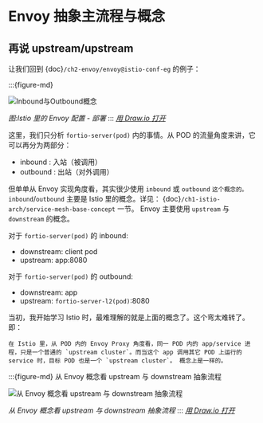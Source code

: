 # Envoy 抽象主流程与概念

## 再说 upstream/upstream

让我们回到 {doc}`/ch2-envoy/envoy@istio-conf-eg` 的例子：


:::{figure-md}

<img src="/ch1-istio-arch/istio-data-panel-arch.assets/istio-data-panel-arch.drawio.svg" alt="Inbound与Outbound概念">

*图:Istio 里的 Envoy 配置 - 部署*
:::
*[用 Draw.io 打开](https://app.diagrams.net/#Uhttps%3A%2F%2Fistio-insider.mygraphql.com%2Fzh_CN%2Flatest%2F_images%2Fistio-data-panel-arch.drawio.svg)*


这里，我们只分析 `fortio-server(pod)` 内的事情。从 POD 的流量角度来讲，它可以再分为两部分：
 - inbound : 入站（被调用）
 - outbound : 出站（对外调用）

但单单从 Envoy 实现角度看，其实很少使用 `inbound` 或 `outbound` `这个概念的。inbound`/`outbound` 主要是 Istio 里的概念。详见： {doc}`/ch1-istio-arch/service-mesh-base-concept`
 一节。 Envoy 主要使用 `upstream` 与 `downstream` 的概念。  

对于 `fortio-server(pod)` 的 inbound:
  - downstream: client pod
  - upstream: app:8080

对于 `fortio-server(pod)` 的 outbound:
 - downstream: app
 - upstream: `fortio-server-l2(pod)`:8080

当初，我开始学习 Istio 时，最难理解的就是上面的概念了。这个弯太难转了。即：

```{attention}
在 Istio 里，从 POD 内的 Envoy Proxy 角度看，同一 POD 内的 app/service 进程，只是一个普通的 `upstream cluster`。而当这个 app 调用其它 POD 上运行的 service 时，目标 POD 也是一个 `upstream cluster`。 概念上是一样的。
```

:::{figure-md} 从 Envoy 概念看 upstream 与 downstream 抽象流程

<img src="/ch2-envoy/envoy-high-level-flow/envoy-high-level-flow.assets/envoy-high-level-flow-abstract.drawio.svg" alt="从 Envoy 概念看 upstream 与 downstream 抽象流程">

*从 Envoy 概念看 upstream 与 downstream 抽象流程*
:::
*[用 Draw.io 打开](https://app.diagrams.net/#Uhttps%3A%2F%2Fistio-insider.mygraphql.com%2Fzh_CN%2Flatest%2F_images%2Fenvoy-high-level-flow-abstract.drawio.svg)*





